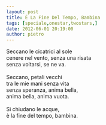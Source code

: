```yaml
---
layout: post
title: È La Fine Del Tempo, Bambina
tags: [speciale,onestar,twostars,]
date: 2012-06-01 20:19:00
author: pietro
---
```

Seccano le cicatrici al sole<br/>cenere nel vento, senza una risata<br/>senza voltarsi, se ne va.<br/><br/>Seccano, petali vecchi<br/>tra le mie mani senza vita<br/>senza speranza, anima bella,<br/>anima bella, anima vuota.<br/><br/>Si chiudano le acque,<br/>è la fine del tempo, bambina.
